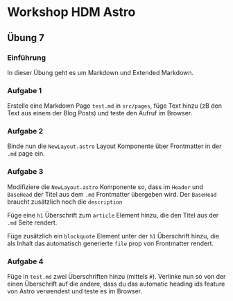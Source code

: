 # Workshop HDM Astro

## Übung 7

### Einführung

In dieser Übung geht es um Markdown und Extended Markdown.

### Aufgabe 1

Erstelle eine Markdown Page `test.md` in `src/pages`, füge Text hinzu (zB den Text aus einem der Blog Posts) und teste den Aufruf im Browser.

### Aufgabe 2

Binde nun die `NewLayout.astro` Layout Komponente über Frontmatter in der `.md` page ein.

### Aufgabe 3

Modifiziere die `NewLayout.astro` Komponente so, dass im `Header` und `BaseHead` der Titel aus dem `.md` Frontmatter übergeben wird.
Der `BaseHead` braucht zusätzlich noch die `description`

Füge eine `h1` Überschrift zum `article` Element hinzu, die den Titel aus der `.md` Seite rendert.

Füge zusätzlich ein `blockquote` Element unter der `h1` Überschrift hinzu, die als Inhalt das automatisch generierte `file` prop von Frontmatter rendert.

### Aufgabe 4

Füge in `test.md` zwei Überschriften hinzu (mittels `#`).
Verlinke nun so von der einen Überschrift auf die andere, dass du das automatic heading ids feature von Astro verwendest und teste es im Browser.
